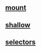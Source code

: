 ## [mount](/docs/api/mount.md)
## [shallow](/docs/api/shallow/README.md)
## [selectors](/docs/api/selectors.md)
